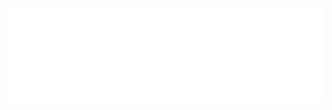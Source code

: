 <iframe src="./dynamic_doompy.html"
        scrolling="no" seamless="seamless"
        frameBorder="0" width="100%"
        onload="resizeIframe(this)">
</iframe>
